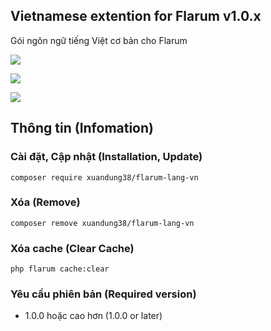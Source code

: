 ## Vietnamese extention for Flarum v1.0.x
Gói ngôn ngữ tiếng Việt cơ bản cho Flarum

![](https://img.shields.io/badge/license-MIT-blue.svg)

![](https://img.shields.io/packagist/v/xuandung38/flarum-lang-vn.svg)

![](https://img.shields.io/packagist/dt/xuandung38/flarum-lang-vn.svg)

## Thông tin (Infomation)
### Cài đặt, Cập nhật (Installation, Update)
`composer require xuandung38/flarum-lang-vn`

### Xóa (Remove)
`composer remove xuandung38/flarum-lang-vn`

### Xóa cache (Clear Cache)
`php flarum cache:clear`

### Yêu cầu phiên bản (Required version)
- 1.0.0 hoặc cao hơn (1.0.0 or later)
